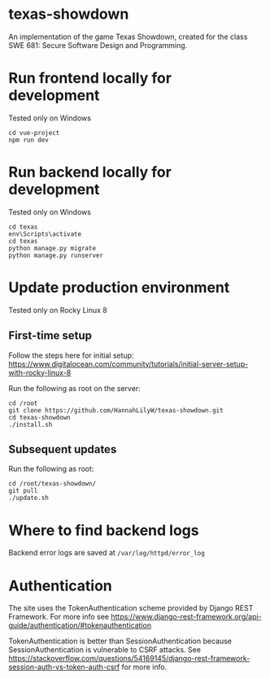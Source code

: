 # texas-showdown
An implementation of the game Texas Showdown, created for the class SWE 681: Secure Software Design and Programming.

# Run frontend locally for development
Tested only on Windows
```
cd vue-project
npm run dev
```

# Run backend locally for development
Tested only on Windows
```
cd texas
env\Scripts\activate
cd texas
python manage.py migrate
python manage.py runserver
```

# Update production environment

Tested only on Rocky Linux 8

## First-time setup

Follow the steps here for initial setup: https://www.digitalocean.com/community/tutorials/initial-server-setup-with-rocky-linux-8

Run the following as root on the server:
```
cd /root
git clone https://github.com/HannahLilyW/texas-showdown.git
cd texas-showdown
./install.sh
```

## Subsequent updates

Run the following as root:

```
cd /root/texas-showdown/
git pull
./update.sh
```

# Where to find backend logs
Backend error logs are saved at `/var/log/httpd/error_log`

# Authentication
The site uses the TokenAuthentication scheme provided by Django REST Framework. For more info see https://www.django-rest-framework.org/api-guide/authentication/#tokenauthentication

TokenAuthentication is better than SessionAuthentication because SessionAuthentication is vulnerable to CSRF attacks. See https://stackoverflow.com/questions/54169145/django-rest-framework-session-auth-vs-token-auth-csrf for more info.
